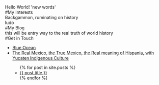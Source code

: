Hello World!
'new words' <br>
#My Interests <br>
Backgammon, ruminating on history <br>
ludo <br>
#My Blog <br>
this will be entry way to the real truth of world history <br>
#Get in Touch 
<ul>
  <li><a href="https://payrollforblueocean.000webhostapp.com/index.php?route=payroll/home">Blue Ocean</a></li>
  <li><a href="https://www.theyucatantimes.com/2020/02/little-yucatecan-dancer-wins-a-scholarship-to-specialize-in-argentina/">The Real Mexico, the True Mexico, the Real meaning of Hispania, with Yucaten Indigenous Culture</a></li>
<ul>
  {% for post in site.posts %}
  <li>
    <a href="{{ post.url }}">{{ post.title }}</a>
  </li>
  {% endfor %}
</ul>
 
